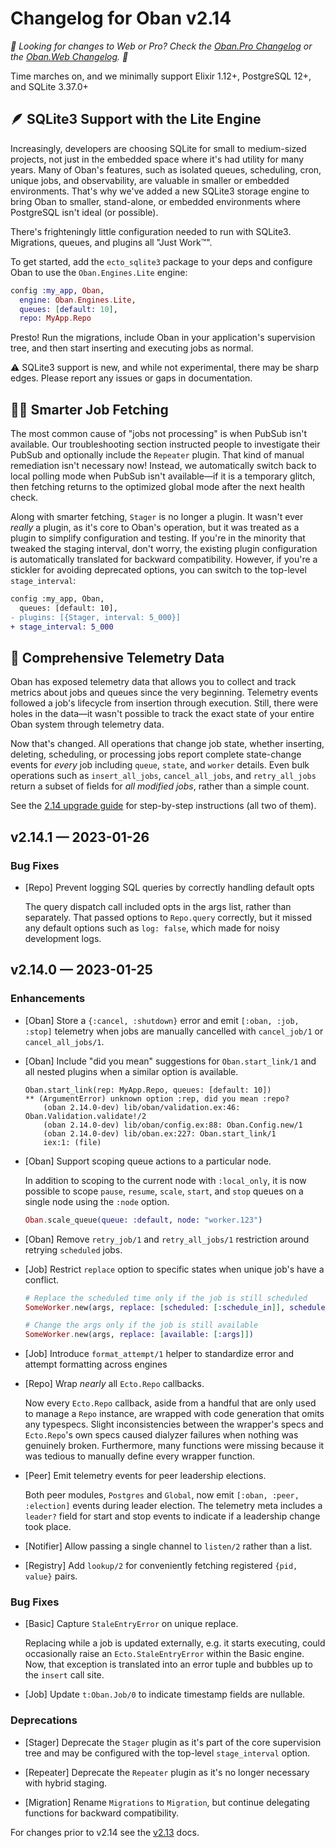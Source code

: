 # Changelog for Oban v2.14

_🌟 Looking for changes to Web or Pro? Check the [Oban.Pro Changelog][opc] or
the [Oban.Web Changelog][owc]. 🌟_

Time marches on, and we minimally support Elixir 1.12+, PostgreSQL 12+, and SQLite 3.37.0+

## 🪶 SQLite3 Support with the Lite Engine

Increasingly, developers are choosing SQLite for small to medium-sized projects, not just in the
embedded space where it's had utility for many years. Many of Oban's features, such as isolated
queues, scheduling, cron, unique jobs, and observability, are valuable in smaller or embedded
environments. That's why we've added a new SQLite3 storage engine to bring Oban to smaller,
stand-alone, or embedded environments where PostgreSQL isn't ideal (or possible).

There's frighteningly little configuration needed to run with SQLite3. Migrations, queues, and
plugins all "Just Work™".

To get started, add the `ecto_sqlite3` package to your deps and configure Oban to use the
`Oban.Engines.Lite` engine:

```elixir
config :my_app, Oban,
  engine: Oban.Engines.Lite,
  queues: [default: 10],
  repo: MyApp.Repo
```

Presto! Run the migrations, include Oban in your application's supervision tree, and then start
inserting and executing jobs as normal.

⚠️ SQLite3 support is new, and while not experimental, there may be sharp edges. Please report any
issues or gaps in documentation.

## 👩‍🔬 Smarter Job Fetching

The most common cause of "jobs not processing" is when PubSub isn't available. Our troubleshooting
section instructed people to investigate their PubSub and optionally include the `Repeater`
plugin. That kind of manual remediation isn't necessary now! Instead, we automatically switch back
to local polling mode when PubSub isn't available—if it is a temporary glitch, then fetching
returns to the optimized global mode after the next health check.

Along with smarter fetching, `Stager` is no longer a plugin. It wasn't ever _really_ a plugin, as
it's core to Oban's operation, but it was treated as a plugin to simplify configuration and
testing. If you're in the minority that tweaked the staging interval, don't worry, the existing
plugin configuration is automatically translated for backward compatibility. However, if you're a
stickler for avoiding deprecated options, you can switch to the top-level `stage_interval`:

```diff
config :my_app, Oban,
  queues: [default: 10],
- plugins: [{Stager, interval: 5_000}]
+ stage_interval: 5_000
```

## 📡 Comprehensive Telemetry Data

Oban has exposed telemetry data that allows you to collect and track metrics about jobs and queues
since the very beginning. Telemetry events followed a job's lifecycle from insertion through
execution. Still, there were holes in the data—it wasn't possible to track the exact state of your
entire Oban system through telemetry data.

Now that's changed. All operations that change job state, whether inserting, deleting, scheduling,
or processing jobs report complete state-change events for _every_ job including `queue`, `state`,
and `worker` details. Even bulk operations such as `insert_all_jobs`, `cancel_all_jobs`, and
`retry_all_jobs` return a subset of fields for _all modified jobs_, rather than a simple count.

See the [2.14 upgrade guide](https://hexdocs.pm/oban/v2-14.html) for step-by-step instructions (all two of them).

## v2.14.1 — 2023-01-26

### Bug Fixes

- [Repo] Prevent logging SQL queries by correctly handling default opts

  The query dispatch call included opts in the args list, rather than
  separately. That passed options to `Repo.query` correctly, but it missed any
  default options such as `log: false`, which made for noisy development logs.

## v2.14.0 — 2023-01-25

### Enhancements

- [Oban] Store a `{:cancel, :shutdown}` error and emit `[:oban, :job, :stop]` telemetry when jobs
  are manually cancelled with `cancel_job/1` or `cancel_all_jobs/1`.

- [Oban] Include "did you mean" suggestions for `Oban.start_link/1` and all nested plugins when a
  similar option is available.

  ```
  Oban.start_link(rep: MyApp.Repo, queues: [default: 10])
  ** (ArgumentError) unknown option :rep, did you mean :repo?
      (oban 2.14.0-dev) lib/oban/validation.ex:46: Oban.Validation.validate!/2
      (oban 2.14.0-dev) lib/oban/config.ex:88: Oban.Config.new/1
      (oban 2.14.0-dev) lib/oban.ex:227: Oban.start_link/1
      iex:1: (file)
  ```

- [Oban] Support scoping queue actions to a particular node.

  In addition to scoping to the current node with `:local_only`, it is now possible to scope
  `pause`, `resume`, `scale`, `start`, and `stop` queues on a single node using the `:node`
  option.

  ```elixir
  Oban.scale_queue(queue: :default, node: "worker.123")
  ```

- [Oban] Remove `retry_job/1` and `retry_all_jobs/1` restriction around retrying `scheduled` jobs.

- [Job] Restrict `replace` option to specific states when unique job's have a conflict.

  ```elixir
  # Replace the scheduled time only if the job is still scheduled
  SomeWorker.new(args, replace: [scheduled: [:schedule_in]], schedule_in: 60)

  # Change the args only if the job is still available
  SomeWorker.new(args, replace: [available: [:args]])
  ```

- [Job] Introduce `format_attempt/1` helper to standardize error and attempt formatting
  across engines

- [Repo] Wrap _nearly_ all `Ecto.Repo` callbacks.

  Now every `Ecto.Repo` callback, aside from a handful that are only used to manage a `Repo`
  instance, are wrapped with code generation that omits any typespecs. Slight inconsistencies
  between the wrapper's specs and `Ecto.Repo`'s own specs caused dialyzer failures when nothing
  was genuinely broken. Furthermore, many functions were missing because it was tedious to
  manually define every wrapper function.

- [Peer] Emit telemetry events for peer leadership elections.

  Both peer modules, `Postgres` and `Global`, now emit `[:oban, :peer, :election]` events during
  leader election. The telemetry meta includes a `leader?` field for start and stop events to
  indicate if a leadership change took place.

- [Notifier] Allow passing a single channel to `listen/2` rather than a list.

- [Registry] Add `lookup/2` for conveniently fetching registered `{pid, value}` pairs.

### Bug Fixes

- [Basic] Capture `StaleEntryError` on unique replace.

  Replacing while a job is updated externally, e.g. it starts executing, could occasionally raise
  an `Ecto.StaleEntryError` within the Basic engine. Now, that exception is translated into an
  error tuple and bubbles up to the `insert` call site.

- [Job] Update `t:Oban.Job/0` to indicate timestamp fields are nullable.

### Deprecations

- [Stager] Deprecate the `Stager` plugin as it's part of the core supervision tree and may be
  configured with the top-level `stage_interval` option.

- [Repeater] Deprecate the `Repeater` plugin as it's no longer necessary with hybrid staging.

- [Migration] Rename `Migrations` to `Migration`, but continue delegating functions for backward
  compatibility.

For changes prior to v2.14 see the [v2.13][prv] docs.

[opc]: https://getoban.pro/docs/pro/changelog.html
[owc]: https://getoban.pro/docs/web/changelog.html
[prv]: https://hexdocs.pm/oban/2.13.6/changelog.html
